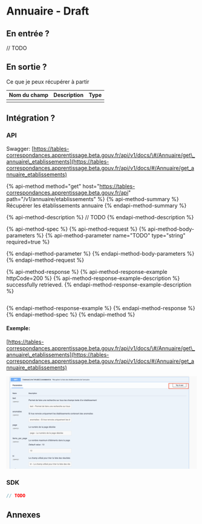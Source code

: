 # Annuaire - Draft

## En entrée ?

// TODO

## En sortie ?

Ce que je peux récupérer à partir 

| Nom du champ | Description | Type |
| :--- | :--- | :--- |
|  |  |  |

## Intégration ? 

### API

Swagger:  [https://tables-correspondances.apprentissage.beta.gouv.fr/api/v1/docs/\#/Annuaire/get\_annuaire\_etablissements](https://tables-correspondances.apprentissage.beta.gouv.fr/api/v1/docs/#/Annuaire/get_annuaire_etablissements)

{% api-method method="get" host="https://tables-correspondances.apprentissage.beta.gouv.fr/api" path="/v1/annuaire/etablissements" %}
{% api-method-summary %}
Récupérer les établissements annuaire
{% endapi-method-summary %}

{% api-method-description %}
// TODO
{% endapi-method-description %}

{% api-method-spec %}
{% api-method-request %}
{% api-method-body-parameters %}
{% api-method-parameter name="TODO" type="string" required=true %}

{% endapi-method-parameter %}
{% endapi-method-body-parameters %}
{% endapi-method-request %}

{% api-method-response %}
{% api-method-response-example httpCode=200 %}
{% api-method-response-example-description %}
 successfully retrieved.
{% endapi-method-response-example-description %}

```javascript

```
{% endapi-method-response-example %}
{% endapi-method-response %}
{% endapi-method-spec %}
{% endapi-method %}

#### Exemple:

[https://tables-correspondances.apprentissage.beta.gouv.fr/api/v1/docs/\#/Annuaire/get\_annuaire\_etablissements](https://tables-correspondances.apprentissage.beta.gouv.fr/api/v1/docs/#/Annuaire/get_annuaire_etablissements)

![](../../.gitbook/assets/image%20%286%29.png)

### SDK

```javascript
// TODO
```

## Annexes

